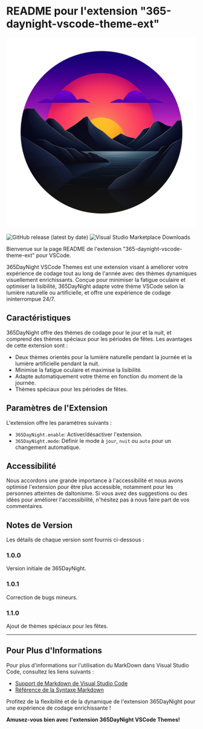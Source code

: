 # README pour l'extension "365-daynight-vscode-theme-ext"

![365DayNight VSCode Themes](assets/logo-web-small.png)

![GitHub release (latest by date)](https://img.shields.io/github/v/release/nom_utilisateur/nom_repository)
![Visual Studio Marketplace Downloads](https://img.shields.io/visual-studio-marketplace/d/365daynight.vscode-theme-ext)

Bienvenue sur la page README de l'extension "365-daynight-vscode-theme-ext" pour VSCode. 

365DayNight VSCode Themes est une extension visant à améliorer votre expérience de codage tout au long de l'année avec des thèmes dynamiques visuellement enrichissants. Conçue pour minimiser la fatigue oculaire et optimiser la lisibilité, 365DayNight adapte votre thème VSCode selon la lumière naturelle ou artificielle, et offre une expérience de codage ininterrompue 24/7.

## Caractéristiques

365DayNight offre des thèmes de codage pour le jour et la nuit, et comprend des thèmes spéciaux pour les périodes de fêtes. Les avantages de cette extension sont :

- Deux thèmes orientés pour la lumière naturelle pendant la journée et la lumière artificielle pendant la nuit.
- Minimise la fatigue oculaire et maximise la lisibilité.
- Adapte automatiquement votre thème en fonction du moment de la journée.
- Thèmes spéciaux pour les périodes de fêtes.

## Paramètres de l'Extension 

L'extension offre les paramètres suivants :

* `365DayNight.enable`: Activer/désactiver l'extension.
* `365DayNight.mode`: Définir le mode à `jour`, `nuit` ou `auto` pour un changement automatique.

## Accessibilité

Nous accordons une grande importance à l'accessibilité et nous avons optimisé l'extension pour être plus accessible, notamment pour les personnes atteintes de daltonisme. Si vous avez des suggestions ou des idées pour améliorer l'accessibilité, n'hésitez pas à nous faire part de vos commentaires.

## Notes de Version

Les détails de chaque version sont fournis ci-dessous :

### 1.0.0

Version initiale de 365DayNight.

### 1.0.1

Correction de bugs mineurs.

### 1.1.0

Ajout de thèmes spéciaux pour les fêtes.

---

## Pour Plus d'Informations

Pour plus d'informations sur l'utilisation du MarkDown dans Visual Studio Code, consultez les liens suivants :

* [Support de Markdown de Visual Studio Code](http://code.visualstudio.com/docs/languages/markdown)
* [Référence de la Syntaxe Markdown](https://help.github.com/articles/markdown-basics/)

Profitez de la flexibilité et de la dynamique de l'extension 365DayNight pour une expérience de codage enrichissante !

**Amusez-vous bien avec l'extension 365DayNight VSCode Themes!**
